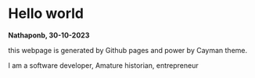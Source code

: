 # Hello world

__Nathaponb, 30-10-2023__

this webpage is generated by Github pages and power by Cayman theme.

I am a software developer, Amature historian, entrepreneur